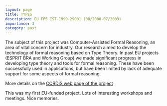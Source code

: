 ```yaml
---
layout: page
title: TYPES
description: EU FP5 IST-1999-29001 (08/2000-07/2003)
importance: 3
category: past
---
```

The subject of this project was Computer-Assisted Formal Reasoning, an area of vital concern for industry. Our research aimed to develop the technology of formal reasoning based on Type Theory. In past EU projects (ESPRIT BRA and Working Group) we made significant progress in developing type theory and tools for formal reasoning. These have been successfully used in applications, but have been limited by lack of adequate support for some aspects of formal reasoning.

More details on the [CORDIS web page of the project](https://cordis.europa.eu/project/id/IST-1999-29001)

This was my first EU-funded project. Lots of interesting workshops and meetings. Nice memories.